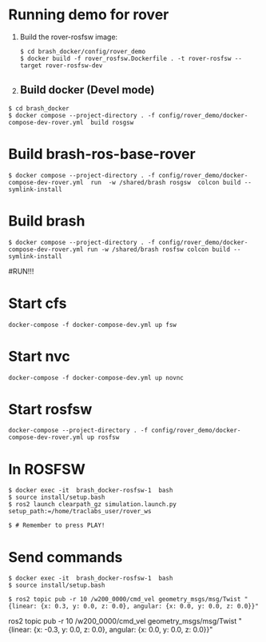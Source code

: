 
Running demo for rover
======================

1. Build the rover-rosfsw image:

   ```
   $ cd brash_docker/config/rover_demo
   $ docker build -f rover_rosfsw.Dockerfile . -t rover-rosfsw --target rover-rosfsw-dev
   ```


1. Build docker (Devel mode)
   --------------------------
      
```  
$ cd brash_docker
$ docker compose --project-directory . -f config/rover_demo/docker-compose-dev-rover.yml  build rosgsw
```

# Build brash-ros-base-rover

```
$ docker compose --project-directory . -f config/rover_demo/docker-compose-dev-rover.yml  run  -w /shared/brash rosgsw  colcon build --symlink-install
```
# Build brash

```
$ docker compose --project-directory . -f config/rover_demo/docker-compose-dev-rover.yml run -w /shared/brash rosfsw colcon build --symlink-install
```

#RUN!!!

# Start cfs

```
docker-compose -f docker-compose-dev.yml up fsw
```

# Start nvc
```
docker-compose -f docker-compose-dev.yml up novnc
```

# Start rosfsw
 
```
docker-compose --project-directory . -f config/rover_demo/docker-compose-dev-rover.yml up rosfsw
```

# In ROSFSW
 
```
$ docker exec -it  brash_docker-rosfsw-1  bash
$ source install/setup.bash
$ ros2 launch clearpath_gz simulation.launch.py setup_path:=/home/traclabs_user/rover_ws

$ # Remember to press PLAY!
```
 
# Send commands

```
$ docker exec -it  brash_docker-rosfsw-1  bash
$ source install/setup.bash

$ ros2 topic pub -r 10 /w200_0000/cmd_vel geometry_msgs/msg/Twist "{linear: {x: 0.3, y: 0.0, z: 0.0}, angular: {x: 0.0, y: 0.0, z: 0.0}}"
```




ros2 topic pub -r 10 /w200_0000/cmd_vel geometry_msgs/msg/Twist "{linear: {x: -0.3, y: 0.0, z: 0.0}, angular: {x: 0.0, y: 0.0, z: 0.0}}"
